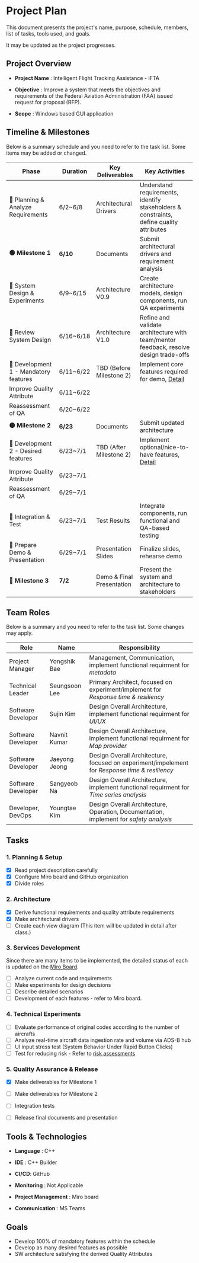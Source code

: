 # Project Plan

This document presents the project's name, purpose, schedule, members, list of tasks, tools used, and goals.

It may be updated as the project progresses.

## Project Overview

- **Project Name** : Intelligent Flight Tracking Assistance - IFTA

- **Objective** : Improve a system that meets the objectives and requirements of the Federal Aviation Administration (FAA) issued request for proposal (RFP).

- **Scope** : Windows based GUI application



## Timeline & Milestones

Below is a summary schedule and you need to refer to the task list. Some items may be added or changed.

| **Phase**                            | **Duration** | **Key Deliverables**      |  **Key Activities**    |
| ------------------------------------ | ------------ | ------------------------- |------------------------|
| 🔹 Planning & Analyze Requirements    | 6/2~6/8   | Architectural Drivers     | Understand requirements, identify stakeholders & constraints, define quality attributes|
| **🟢 Milestone 1**                    | **6/10**     | Documents                 | Submit architectural drivers and requirement analysis |
| 🔹 System Design & Experiments        | 6/9~6/15 | Architecture V0.9       | Create architecture models, design components, run QA experiments |
| 🔹 Review System Design               | 6/16~6/18 | Architecture V1.0         | Refine and validate architecture with team/mentor feedback, resolve design trade-offs |
| 🔹 Development 1 - Mandatory features | 6/11~6/22 | TBD (Before Milestone 2)  | Implement core features required for demo, [Detail](./schedule.md) |
| Improve Quality Attribute | 6/11~6/22 |  |  |
| Reassessment of QA | 6/20~6/22 | | |
| **🟡 Milestone 2**                    | **6/23**     | Documents                 | Submit updated architecture |
| 🔹 Development 2 - Desired features   | 6/23~7/1   | TBD (After Milestone 2)   | Implement optional/nice-to-have features, [Detail](./schedule.md) |
| Improve Quality Attribute | 6/23~7/1 |  |  |
| Reassessment of QA | 6/29~7/1 |  |  |
| 🔹 Integration & Test                 | 6/23~7/1   | Test Results              | Integrate components, run functional and QA-based testing |
| 🔹 Prepare Demo & Presentation        | 6/29~7/1   | Presentation Slides       | Finalize slides, rehearse demo |
| **🎯 Milestone 3**                    | **7/2**      | Demo & Final Presentation | Present the system and architecture to stakeholders |

<!-- ![Project Plan](../image/plan.png) -->

## Team Roles

Below is a summary and you need to refer to the task list. Some changes may apply.

| Role               | Name          | Responsibility                                               |
| ------------------ | ------------- | ------------------------------------------------------------ |
| Project Manager    | Yongshik Bae  | Management, Communication, implement functional requirment for *metadata* |
| Technical Leader   | Seungsoon Lee | Primary Architect, focused on experiment/implement for *Response time & resiliency* |
| Software Developer | Sujin Kim     | Design Overall Architecture, implement functional requirment for *UI/UX* |
| Software Developer | Navnit Kumar  | Design Overall Architecture, implement functional requirment for *Map provider* |
| Software Developer | Jaeyong Jeong | Design Overall Architecture, focused on experiment/impelement for *Response time & resiliency* |
| Software Developer | Sangyeob Na   | Design Overall Architecture, implement functional requirment for *Time series analysis* |
| Developer, DevOps  | Youngtae Kim  | Design Overall Architecture, Operation, Documentation, implement for *safety analysis* |



## Tasks

### 1. Planning & Setup

- [x] Read project description carefully
- [x] Configure Miro board and GitHub organization
- [x] Divide roles

### 2. Architecture

- [x] Derive functional requirements and quality attribute requirements
- [x] Make architectural drivers
- [ ] Create each view diagram (This item will be updated in detail after class.)

### 3. Services Development

Since there are many items to be implemented, the detailed status of each is updated on the [Miro Board](https://miro.com/app/board/uXjVIuV4obA=/?moveToWidget=3458764631066687663&cot=14).

- [ ] Analyze current code and requirements
- [ ] Make experiments for design decisions
- [ ] Describe detailed scenarios
- [ ] Development of each features - refer to Miro board.

### 4. Technical Experiments

- [ ] Evaluate performance of original codes according to the number of aircrafts
- [ ] Analyze real-time aircraft data ingestion rate and volume via ADS-B hub
- [ ] UI input stress test (System Behavior Under Rapid Button Clicks)
- [ ] Test for reducing risk - Refer to [risk assessments](./3-RiskAssessment.md)

### 5. Quality Assurance & Release

- [x] Make deliverables for Milestone 1
- [ ] Make deliverables for Milestone 2
- [ ] Integration tests
- [ ] Release final documents and presentation



## Tools & Technologies

- **Language** : C++
- **IDE** : C++ Builder

- **CI/CD**: GitHub

- **Monitoring** : Not Applicable  

- **Project Management** : Miro board

- **Communication** : MS Teams 



## Goals

- Develop 100% of mandatory features within the schedule
- Develop as many desired features as possible
- SW architecture satisfying the derived Quality Attributes
